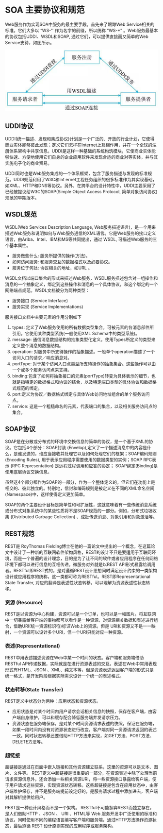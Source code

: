 # SOA 主要协议和规范

Web服务作为实现SOA中服务的最主要手段。首先来了跟踪Web Service相关的标准。它们大多以 “WS-'' 作为名字的前缀，所以统称 “WS-*” 。Web服务最基本的协议包括UDDI、WSDL和SOAP, 通过它们，可以提供直接而又简单的Web Service支待，如图所示。


![alt text](4SOA主要协议和规范/基本Web服务协议.png)

## UDDI协议

UDDI(统一描述、发现和集成协议)计划是一个广泛的、开放的行业计划，它使得商业实体能够彼此发现；定义它们怎样在Internet上互相作用，并在一个全球的注册体系架构中共享信息。UDDI是这样一种基础的系统构筑模块，它使商业实体能够快速、方便地使用它们自身的企业应用软件来发现合适的商业对等实体，并与其实施电子化的商业贸易。

UDDI同时也是Web服务集成的一个体系框架，包含了服务描述与发现的标准规范。UDDI规范利用了W3C和Int ernet工程任务组织的很多标准作为其实现基础，如XML、HTTP和DNS等协议。另外，在跨平台的设计特性中，UDDI主要采用了已经被提议给W3C的SOAP(Simple Object Access Protocol, 简单对象访问协议)规范的早期版本。

## WSDL规范

WSDL(Web Services Description Language, Web服务描述语言)，是一个用来描述Web服务和说明如何与Web服务通信的XML语言。它是Web服务的接口定义语言，由Ariba、Intel、IBM和MS等共同提出，通过 WSDL, 可描述Web服务的三个基本属性。

- 服务做些什么: 服务所提供的操作(方法)。
- 如何访问服务: 和服务交互的数据格式以及必要协议。
- 服务位于何处: 协议相关的地址，如URL 。

WSDL文档以端口集合的形式来描述Web服务，WSDL服务描述包含对一组操作和消息的一个抽象定义，绑定到这些操作和消息的一个具体协议，和这个绑定的一个网络端点规范。WSDL文档被分为两种类型：

- 服务接口 (Service Interface) 
- 服务实现 (Service Implementations) 

服务接口文档中主要元素的作用分别如下

1. types: 定义了Web服务使用的所有数据类型集合，可被元素的各消息部件所引用。它使用某种类型系统(一般使用XML Schema中的类型系统)。
2. message: 通信消息数据结构的抽象类型化定义。使用Types所定义的类型来定义整个消息的数据结构。
3. operation: 对服务中所支待操作的抽象描述。一般单个operation描述了一个访问入口的请求／响应消息对。
4. portType: 对于某个访问入口点类型所支待操作的抽象集合。这些操作可以由一个或多个服务访问点来支持。
5. binding:包含了如何将抽象接口的元素(portType)转变为具体表示的细节，也就是指特定的数据格式和协议的结合，以及特定端口类型的具体协议和数据格式规范的绑定。
6. port:定义为协议／数据格式绑定与具体Web访问地址组合的单个服务访问点。
7. service: 这是一个粗糙命名的元素，代表端口的集合，以及相关服务访问点的集合。

## SOAP协议

SOAP是在分散或分布式的环境中交换信息的简单的协议，是一个基于XML的协议。它包括4个部分：SOAP封装 (Envelop),定义了一个描述消息中的内容是什么，是谁发送的，谁应当接收并处理它以及如何处理它们的框架；SOAP编码规则(Encoding Rules), 用于表示应用程序需要使用的数据类型的实例；SOAP RPC表示 (RPC Representation) 是远程过程调用和应答的协定； SOAP绑定(Binding)是使用底层协议交换信息。

虽然这4个部分都作为SOAP的一部分，作为一个整体定义的，但它们在功能上是相交的、彼此独立的。特别地，信封和编码规则是被定义在不同的XML命名空间(Namespace)中，这样使得定义更加简单。

SOAP的两个主要设计目标是简单性和可扩展性，这就意味着有一些传统消息系统或分布式对象系统中的某些性质将不是SOAP规范的一部分。例如，分布式垃圾收集 (Distributed Garbage Collection) 、成批传送消息、对象引用和对象激活等。


## REST规范

REST是 RoyThomas Fielding博士在他的一篇论文中提出的一个概念，在这篇论文中设计了一种新的互联网软件架构风格，REST的设计不只是要适用于互联网环境，而是一个普遍的设计理念，目的是为了让不同的软件或者应用程序在任何网络环境下都可以进行信息的互相传递。微服务对外就是以REST API形式暴露给调用者。RESTful即REST式的，是对遵循REST设计思想同时满足设计约束的一类架构设计或应用程序的统称，这一类都可称为RESTful。REST即Representational State Transfer, 对应的翻译是表述性状态转移，可以理解为资源表述性状态转移。


### 资源 (Resource)

REST是以资源为中心构建，资源可以是一个订单，也可以是一幅图片。将互联网中一切暴露给客户端的事物都可以看作是一种资源，对资源相关数据和表述进行组合，借助URI(统一资源标识符)标识Web上的资源。但是 URI和资源又不是一一映射，一个资源可以设计多个URI，但一个URI只能对应一种资源。


### 表述(Representational)

REST中用表述描述资源在Web中某一个时间的状态。客户端和服务端借助RESTful API传递数据，实际就是在进行资源表述的交互。表述在Web中常用表现形式有HTML、JSON 、XML、纯文本等，但是资源表述返回客户端的形式只是统一格式，是开发阶段根据实际需求设计一个统一的表述格式。

### 状态转移(State Transfer) 

REST定义中状态分为两种：应用状态和资源状态。

- 应用状态是对某个时间内用户请求会话相关信息的快照，保存在客户端，由客户端自身维护，可以和缓存配合降低服务端并发请求压力。
- 资源状态在服务端保存，是对某个时间资源请求表述的快照，保证在服务端，如果一段时间内没有对资源状态进行改变，客户端对同一资源请求返回的表述一致。同时状态转移还要借助HTTP方法来实现，如GET方法、POST方法、DELETE方法等。

### 超链接

超链接是通过在页面中嵌入链接和其他资源建立联系，这里的资源可以是文本、图片、文件等。 REST定义中超链接是很重要的一部分，在资源表述中除了处理当前请求资源信息外，还会添加一些相关资源URI，将一些资源接口暴露给客户端，便于用户请求这些资源，实现资源状态转移。这些超链接是包含在应用状态中，由客户端维护保存，并不是服务端提前设定好的，是服务请求过程中添加进去，客户端对其解析提供给用户。

REST是一种设计风格而不是一个架构。 RESTful不可能摒弃REST而独立存在，是人们借助HTTP 、JSON 、 URI 、HTML等 Web 服务开发中广泛使用的标准和协议，同时使用不同的编程语言编写客户端和服务端，通过HTTP方法操作资源状态，最后遵循 REST 设计原则实现的应用程序或服务架构。



